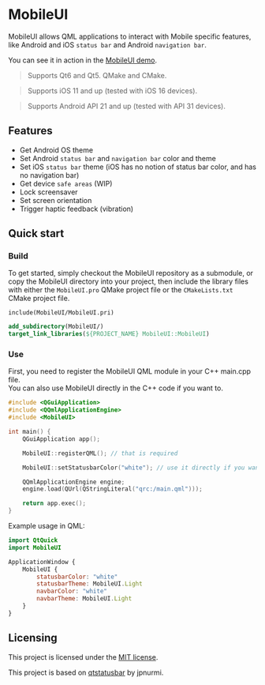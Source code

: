 # MobileUI

MobileUI allows QML applications to interact with Mobile specific features, like Android and iOS `status bar` and Android `navigation bar`.

You can see it in action in the [MobileUI demo](https://github.com/emericg/MobileUI_demo).

> Supports Qt6 and Qt5. QMake and CMake.

> Supports iOS 11 and up (tested with iOS 16 devices).

> Supports Android API 21 and up (tested with API 31 devices).

## Features

- Get Android OS theme
- Set Android `status bar` and `navigation bar` color and theme
- Set iOS `status bar` theme (iOS has no notion of status bar color, and has no navigation bar) 
- Get device `safe areas` (WIP)
- Lock screensaver
- Set screen orientation
- Trigger haptic feedback (vibration)

## Quick start

### Build

To get started, simply checkout the MobileUI repository as a submodule, or copy the
MobileUI directory into your project, then include the library files with either
the `MobileUI.pro` QMake project file or the `CMakeLists.txt` CMake project file.

```qmake
include(MobileUI/MobileUI.pri)
```

```cmake
add_subdirectory(MobileUI/)
target_link_libraries(${PROJECT_NAME} MobileUI::MobileUI)
```

### Use

First, you need to register the MobileUI QML module in your C++ main.cpp file.  
You can also use MobileUI directly in the C++ code if you want to.  

```cpp
#include <QGuiApplication>
#include <QQmlApplicationEngine>
#include <MobileUI>

int main() {
    QGuiApplication app();

    MobileUI::registerQML(); // that is required

    MobileUI::setStatusbarColor("white"); // use it directly if you want

    QQmlApplicationEngine engine;
    engine.load(QUrl(QStringLiteral("qrc:/main.qml")));

    return app.exec();
}
```

Example usage in QML:

```qml
import QtQuick
import MobileUI

ApplicationWindow {
    MobileUI {
        statusbarColor: "white"
        statusbarTheme: MobileUI.Light
        navbarColor: "white"
        navbarTheme: MobileUI.Light
    }
}
```


## Licensing

This project is licensed under the [MIT license](LICENSE).

This project is based on [qtstatusbar](https://github.com/jpnurmi/qtstatusbar) by jpnurmi.

